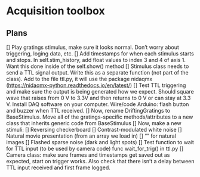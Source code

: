 # Acquisition toolbox

## Plans

[] Play gratings stimulus, make sure it looks normal. Don’t worry about triggering, loging data, etc.
[] Add timestamps for when each stimulus starts and stops. In self.stim_history, add float values to index 3 and 4 of axis 1. Want this done inside of the self.show() method
[] Stimulus class needs to send a TTL signal output. Write this as a separate function (not part of the class). Add to the file ttl.py, it will use the package nidaqmx (https://nidaqmx-python.readthedocs.io/en/latest/)
[] Test TTL triggering and make sure the output is being generated how we expect. Should square wave that raises from 0 V to 3.3V and then returns to 0 V or can stay at 3.3 V. Install DAQ software on your computer. Wire/code Arduino: flash button and buzzer when TTL received.
[] Now, rename DriftingGratings to BaseStimulus. Move all of the gratings-specific methods/attributes to a new class that inherits generic code from BaseStimulus
[] Now, make a new stimuli:
    [] Reversing checkerboard
    [] Contrast-modulated white noise
    [] Natural movie presentation (from an array we load in)
    [] “” for natural images
    [] Flashed sparse noise (dark and light spots)
[] Test function to wait for TTL input (to be used by camera code) func wait_for_trig() in ttl.py
[] Camera class: make sure frames and timestamps get saved out as expected, start on trigger works. Also check that there isn’t a delay between TTL input received and first frame logged.


